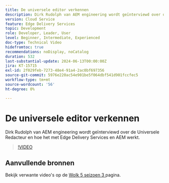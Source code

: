 ```yaml
---
title: De universele editor verkennen
description: Dirk Rudolph van AEM engineering wordt geïnterviewd over de Universal Editor en Edge Delivery Services.
version: Cloud Service
feature: Edge Delivery Services
topic: Development
role: Developer, Leader, User
level: Beginner, Intermediate, Experienced
doc-type: Technical Video
hidefromtoc: true
recommendations: noDisplay, noCatalog
duration: 532
last-substantial-update: 2024-06-13T00:00:00Z
jira: KT-15715
exl-id: 2f029feb-7273-48e4-91a4-2ac0bf697356
source-git-commit: 5976e220ac54e901be5f064dbf541d901fccfec5
workflow-type: tm+mt
source-wordcount: '56'
ht-degree: 0%

---
```


# De universele editor verkennen

Dirk Rudolph van AEM engineering wordt geïnterviewd over de Universele Redacteur en hoe het met Edge Delivery Services en AEM werkt.

>[!VIDEO](https://video.tv.adobe.com/v/3429656/?learn=on)

## Aanvullende bronnen

Bekijk verwante video&#39;s op de [ Wolk 5 seizoen 3 ](../cloud5-season-3.md) pagina.
